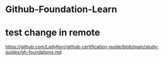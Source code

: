 # Github-Foundation-Learn

# test change in remote
https://github.com/LadyKerr/github-certification-guide/blob/main/study-guides/gh-foundations.md
